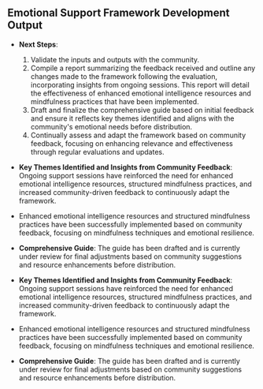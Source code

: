 

## Emotional Support Framework Development Output

- **Next Steps**: 
  1. Validate the inputs and outputs with the community.
  2. Compile a report summarizing the feedback received and outline any changes made to the framework following the evaluation, incorporating insights from ongoing sessions. This report will detail the effectiveness of enhanced emotional intelligence resources and mindfulness practices that have been implemented.
  3. Draft and finalize the comprehensive guide based on initial feedback and ensure it reflects key themes identified and aligns with the community's emotional needs before distribution.
  4. Continually assess and adapt the framework based on community feedback, focusing on enhancing relevance and effectiveness through regular evaluations and updates.
  
- **Key Themes Identified and Insights from Community Feedback**: 
  Ongoing support sessions have reinforced the need for enhanced emotional intelligence resources, structured mindfulness practices, and increased community-driven feedback to continuously adapt the framework.
  
- Enhanced emotional intelligence resources and structured mindfulness practices have been successfully implemented based on community feedback, focusing on mindfulness techniques and emotional resilience.
  
- **Comprehensive Guide**: 
  The guide has been drafted and is currently under review for final adjustments based on community suggestions and resource enhancements before distribution.
- **Key Themes Identified and Insights from Community Feedback**: Ongoing support sessions have reinforced the need for enhanced emotional intelligence resources, structured mindfulness practices, and increased community-driven feedback to continuously adapt the framework.
- Enhanced emotional intelligence resources and structured mindfulness practices have been successfully implemented based on community feedback, focusing on mindfulness techniques and emotional resilience.
- **Comprehensive Guide**: The guide has been drafted and is currently under review for final adjustments based on community suggestions and resource enhancements before distribution.